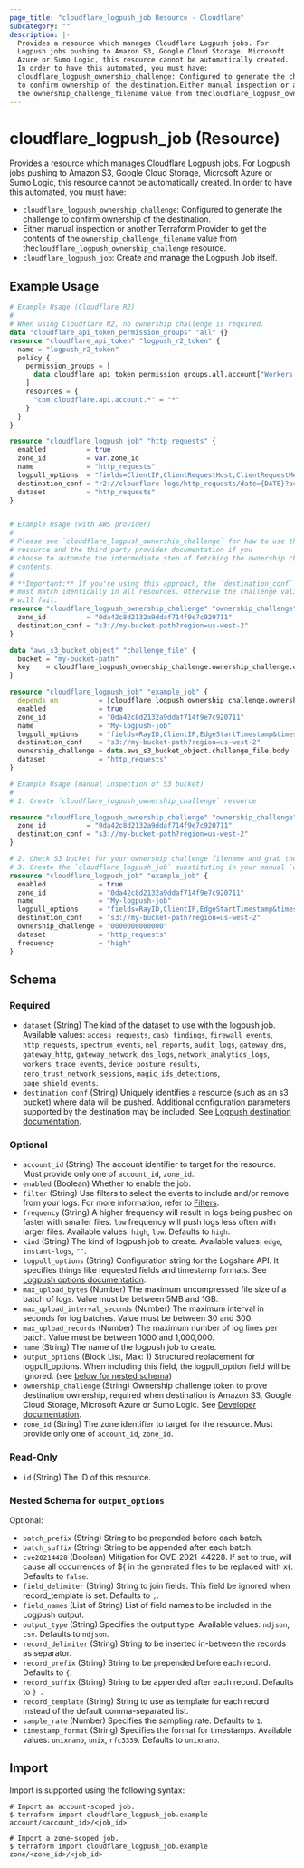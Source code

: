 ```yaml
---
page_title: "cloudflare_logpush_job Resource - Cloudflare"
subcategory: ""
description: |-
  Provides a resource which manages Cloudflare Logpush jobs. For
  Logpush jobs pushing to Amazon S3, Google Cloud Storage, Microsoft
  Azure or Sumo Logic, this resource cannot be automatically created.
  In order to have this automated, you must have:
  cloudflare_logpush_ownership_challenge: Configured to generate the challenge
  to confirm ownership of the destination.Either manual inspection or another Terraform Provider to get the contents of
  the ownership_challenge_filename value from thecloudflare_logpush_ownership_challenge resource.cloudflare_logpush_job: Create and manage the Logpush Job itself.
---
```


# cloudflare_logpush_job (Resource)

Provides a resource which manages Cloudflare Logpush jobs. For
Logpush jobs pushing to Amazon S3, Google Cloud Storage, Microsoft
Azure or Sumo Logic, this resource cannot be automatically created.
In order to have this automated, you must have:

- `cloudflare_logpush_ownership_challenge`: Configured to generate the challenge
to confirm ownership of the destination.
- Either manual inspection or another Terraform Provider to get the contents of
the `ownership_challenge_filename` value from the`cloudflare_logpush_ownership_challenge` resource.
- `cloudflare_logpush_job`: Create and manage the Logpush Job itself.

## Example Usage

```terraform
# Example Usage (Cloudflare R2)
#
# When using Cloudflare R2, no ownership challenge is required.
data "cloudflare_api_token_permission_groups" "all" {}
resource "cloudflare_api_token" "logpush_r2_token" {
  name = "logpush_r2_token"
  policy {
    permission_groups = [
      data.cloudflare_api_token_permission_groups.all.account["Workers R2 Storage Write"],
    ]
    resources = {
      "com.cloudflare.api.account.*" = "*"
    }
  }
}

resource "cloudflare_logpush_job" "http_requests" {
  enabled          = true
  zone_id          = var.zone_id
  name             = "http_requests"
  logpull_options  = "fields=ClientIP,ClientRequestHost,ClientRequestMethod,ClientRequestURI,EdgeEndTimestamp,EdgeResponseBytes,EdgeResponseStatus,EdgeStartTimestamp,RayID&timestamps=rfc3339"
  destination_conf = "r2://cloudflare-logs/http_requests/date={DATE}?account-id=${var.account_id}&access-key-id=${cloudflare_api_token.logpush_r2_token.id}&secret-access-key=${sha256(cloudflare_api_token.logpush_r2_token.value)}"
  dataset          = "http_requests"
}


# Example Usage (with AWS provider)
#
# Please see `cloudflare_logpush_ownership_challenge` for how to use that
# resource and the third party provider documentation if you
# choose to automate the intermediate step of fetching the ownership challenge
# contents.
#
# **Important:** If you're using this approach, the `destination_conf` values
# must match identically in all resources. Otherwise the challenge validation
# will fail.
resource "cloudflare_logpush_ownership_challenge" "ownership_challenge" {
  zone_id          = "0da42c8d2132a9ddaf714f9e7c920711"
  destination_conf = "s3://my-bucket-path?region=us-west-2"
}

data "aws_s3_bucket_object" "challenge_file" {
  bucket = "my-bucket-path"
  key    = cloudflare_logpush_ownership_challenge.ownership_challenge.ownership_challenge_filename
}

resource "cloudflare_logpush_job" "example_job" {
  depends_on          = [cloudflare_logpush_ownership_challenge.ownership_challenge]
  enabled             = true
  zone_id             = "0da42c8d2132a9ddaf714f9e7c920711"
  name                = "My-logpush-job"
  logpull_options     = "fields=RayID,ClientIP,EdgeStartTimestamp&timestamps=rfc3339"
  destination_conf    = "s3://my-bucket-path?region=us-west-2"
  ownership_challenge = data.aws_s3_bucket_object.challenge_file.body
  dataset             = "http_requests"
}

# Example Usage (manual inspection of S3 bucket)
#
# 1. Create `cloudflare_logpush_ownership_challenge` resource

resource "cloudflare_logpush_ownership_challenge" "ownership_challenge" {
  zone_id          = "0da42c8d2132a9ddaf714f9e7c920711"
  destination_conf = "s3://my-bucket-path?region=us-west-2"
}

# 2. Check S3 bucket for your ownership challenge filename and grab the contents.
# 3. Create the `cloudflare_logpush_job` substituting in your manual `ownership_challenge`.
resource "cloudflare_logpush_job" "example_job" {
  enabled             = true
  zone_id             = "0da42c8d2132a9ddaf714f9e7c920711"
  name                = "My-logpush-job"
  logpull_options     = "fields=RayID,ClientIP,EdgeStartTimestamp&timestamps=rfc3339"
  destination_conf    = "s3://my-bucket-path?region=us-west-2"
  ownership_challenge = "0000000000000"
  dataset             = "http_requests"
  frequency           = "high"
}
```
<!-- schema generated by tfplugindocs -->
## Schema

### Required

- `dataset` (String) The kind of the dataset to use with the logpush job. Available values: `access_requests`, `casb_findings`, `firewall_events`, `http_requests`, `spectrum_events`, `nel_reports`, `audit_logs`, `gateway_dns`, `gateway_http`, `gateway_network`, `dns_logs`, `network_analytics_logs`, `workers_trace_events`, `device_posture_results`, `zero_trust_network_sessions`, `magic_ids_detections`, `page_shield_events`.
- `destination_conf` (String) Uniquely identifies a resource (such as an s3 bucket) where data will be pushed. Additional configuration parameters supported by the destination may be included. See [Logpush destination documentation](https://developers.cloudflare.com/logs/reference/logpush-api-configuration#destination).

### Optional

- `account_id` (String) The account identifier to target for the resource. Must provide only one of `account_id`, `zone_id`.
- `enabled` (Boolean) Whether to enable the job.
- `filter` (String) Use filters to select the events to include and/or remove from your logs. For more information, refer to [Filters](https://developers.cloudflare.com/logs/reference/logpush-api-configuration/filters/).
- `frequency` (String) A higher frequency will result in logs being pushed on faster with smaller files. `low` frequency will push logs less often with larger files. Available values: `high`, `low`. Defaults to `high`.
- `kind` (String) The kind of logpush job to create. Available values: `edge`, `instant-logs`, `""`.
- `logpull_options` (String) Configuration string for the Logshare API. It specifies things like requested fields and timestamp formats. See [Logpush options documentation](https://developers.cloudflare.com/logs/logpush/logpush-configuration-api/understanding-logpush-api/#options).
- `max_upload_bytes` (Number) The maximum uncompressed file size of a batch of logs. Value must be between 5MB and 1GB.
- `max_upload_interval_seconds` (Number) The maximum interval in seconds for log batches. Value must be between 30 and 300.
- `max_upload_records` (Number) The maximum number of log lines per batch. Value must be between 1000 and 1,000,000.
- `name` (String) The name of the logpush job to create.
- `output_options` (Block List, Max: 1) Structured replacement for logpull_options. When including this field, the logpull_option field will be ignored. (see [below for nested schema](#nestedblock--output_options))
- `ownership_challenge` (String) Ownership challenge token to prove destination ownership, required when destination is Amazon S3, Google Cloud Storage, Microsoft Azure or Sumo Logic. See [Developer documentation](https://developers.cloudflare.com/logs/logpush/logpush-configuration-api/understanding-logpush-api/#usage).
- `zone_id` (String) The zone identifier to target for the resource. Must provide only one of `account_id`, `zone_id`.

### Read-Only

- `id` (String) The ID of this resource.

<a id="nestedblock--output_options"></a>
### Nested Schema for `output_options`

Optional:

- `batch_prefix` (String) String to be prepended before each batch.
- `batch_suffix` (String) String to be appended after each batch.
- `cve20214428` (Boolean) Mitigation for CVE-2021-44228. If set to true, will cause all occurrences of ${ in the generated files to be replaced with x{. Defaults to `false`.
- `field_delimiter` (String) String to join fields. This field be ignored when record_template is set. Defaults to `,`.
- `field_names` (List of String) List of field names to be included in the Logpush output.
- `output_type` (String) Specifies the output type. Available values: `ndjson`, `csv`. Defaults to `ndjson`.
- `record_delimiter` (String) String to be inserted in-between the records as separator.
- `record_prefix` (String) String to be prepended before each record. Defaults to `{`.
- `record_suffix` (String) String to be appended after each record. Defaults to `}
`.
- `record_template` (String) String to use as template for each record instead of the default comma-separated list.
- `sample_rate` (Number) Specifies the sampling rate. Defaults to `1`.
- `timestamp_format` (String) Specifies the format for timestamps. Available values: `unixnano`, `unix`, `rfc3339`. Defaults to `unixnano`.

## Import

Import is supported using the following syntax:

```shell
# Import an account-scoped job.
$ terraform import cloudflare_logpush_job.example account/<account_id>/<job_id>

# Import a zone-scoped job.
$ terraform import cloudflare_logpush_job.example zone/<zone_id>/<job_id>
```
